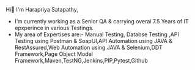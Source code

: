 Hi👋
I'm Harapriya Satapathy,
-  I’m currently working as a Senior QA & carrying overal 7.5 Years of IT epxperince in various Testings.
-  My area of Expertises are:-
   Manual Testing, Databse Testing ,API Testing using Postman & SoapUI,API Automation using JAVA & RestAssured,Web Automation using JAVA & Selenium,DDT Framework,Page Object Model Framework,Maven,TestNG,Jenkins,PIP,Pytest,Github
